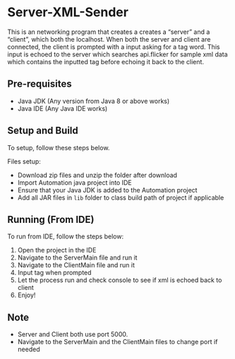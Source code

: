 # Server-XML-Sender

This is an networking program that creates a creates a “server” and a “client”, which both the localhost.
When both the server and client are connected, the client is prompted with a input asking for a tag word. 
This input is echoed to the server which searches api.flicker for sample xml data which contains the
inputted tag before echoing it back to the client.  

## Pre-requisites 

- Java JDK (Any version from Java 8 or above works)
- Java IDE (Any Java IDE works)

## Setup and Build

To setup, follow these steps below. 

Files setup:
  - Download zip files and unzip the folder after download
  - Import Automation java project into IDE
  - Ensure that your Java JDK is added to the Automation project
  - Add all JAR files in `lib` folder to class build  path of project if applicable


## Running (From IDE)

To run from IDE, follow the steps below:

1. Open the project in the IDE
2. Navigate to the ServerMain file and run it
3. Navigate to the ClientMain file and run it 
4. Input tag when prompted
5. Let the process run and check console to see if xml is echoed back to client
6. Enjoy!


## Note
   - Server and Client both use port 5000. 
   - Navigate to the ServerMain and the ClientMain files to change port if needed

